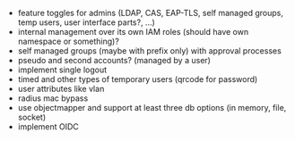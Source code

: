 * feature toggles for admins (LDAP, CAS, EAP-TLS, self managed groups, temp users, user interface parts?, ...)
* internal management over its own IAM roles (should have own namespace or something)?
* self managed groups (maybe with prefix only) with approval processes
* pseudo and second accounts? (managed by a user)
* implement single logout
* timed and other types of temporary users (qrcode for password)
* user attributes like vlan
* radius mac bypass
* use objectmapper and support at least three db options (in memory, file, socket)
* implement OIDC
